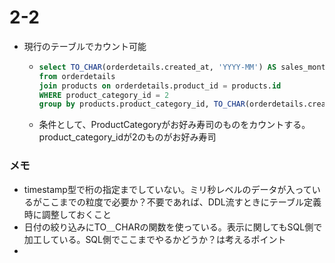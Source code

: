 # 2-2
- 現行のテーブルでカウント可能
  - ```sql
    select TO_CHAR(orderdetails.created_at, 'YYYY-MM') AS sales_month ,sum(quantity) as total
    from orderdetails
    join products on orderdetails.product_id = products.id
    WHERE product_category_id = 2
    group by products.product_category_id, TO_CHAR(orderdetails.created_at, 'YYYY-MM');
    ``` 
  - 条件として、ProductCategoryがお好み寿司のものをカウントする。product_category_idが2のものがお好み寿司

### メモ
- timestamp型で桁の指定までしていない。ミリ秒レベルのデータが入っているがここまでの粒度で必要か？不要であれば、DDL流すときにテーブル定義時に調整しておくこと
- 日付の絞り込みにTO＿CHARの関数を使っている。表示に関してもSQL側で加工している。SQL側でここまでやるかどうか？は考えるポイント
- 
